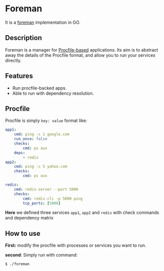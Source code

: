 # Foreman
It is a [foreman](https://github.com/ddollar/foreman) implementation in GO.

## Description
Foreman is a manager for [Procfile-based](https://en.wikipedia.org/wiki/Procfs) applications. Its aim is to abstract away the details of the Procfile format, and allow you to run your services directly.

## Features
- Run procfile-backed apps.
- Able to run with dependency resolution.

## Procfile
Procfile is simply `key: value` format like:
```yaml
app1:
    cmd: ping -c 1 google.com 
    run_once: false 
    checks:
        cmd: ps aux 
    deps: 
        - redis
app2:
    cmd: ping -c 5 yahoo.com
    checks:
        cmd: ps aux

redis:
    cmd: redis-server --port 5000 
    checks:
        cmd: redis-cli -p 5000 ping
        tcp_ports: [5000]
```
**Here** we defined three services `app1`, `app2` and `redis` with check commands and dependency matrix

## How to use
**First:** modify the procfile with processes or services you want to run.

**second**: Simply run with command: 
```sh
$ ./foreman
```

